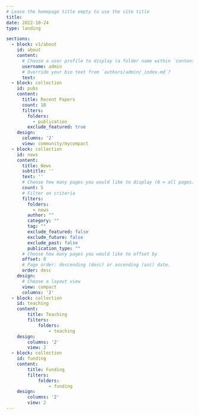 ```yaml
---
# Leave the homepage title empty to use the site title
title:
date: 2022-10-24
type: landing

sections:
  - block: v1/about
    id: about
    content:
      # Choose a user profile to display (a folder name within `content/authors/`)
      username: admin
      # Override your bio text from `authors/admin/_index.md`?
      text:
  - block: collection
    id: pubs
    content:
      title: Recent Papers
      count: 10
      filters:
        folders:
          - publication
        exclude_featured: true
    design:
      columns: '2'
      view: community/mycompact
  - block: collection
    id: news
    content:
      title: News
      subtitle: ''
      text: ''
      # Choose how many pages you would like to display (0 = all pages)
      count: 5
      # Filter on criteria
      filters:
        folders:
          - news
        author: ""
        category: ""
        tag: ""
        exclude_featured: false
        exclude_future: false
        exclude_past: false
        publication_type: ""
      # Choose how many pages you would like to offset by
      offset: 0
      # Page order: descending (desc) or ascending (asc) date.
      order: desc
    design:
      # Choose a layout view
      view: compact
      columns: '2'
  - block: collection
    id: teaching
    content:
        title: Teaching
        filters:
            folders:
                - teaching
    design:
        columns: '2'
        view: 2
  - block: collection
    id: funding
    content:
        title: Funding
        filters:
            folders:
                - funding
    design:
        columns: '2'
        view: 2
---
```

